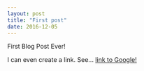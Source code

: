 ```yaml
---
layout: post
title: "First post"
date: 2016-12-05
---
```


First Blog Post Ever!

I can even create a link.  See... [link to Google!](http://google.com)

